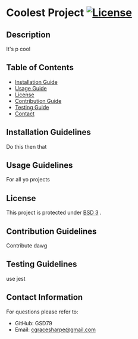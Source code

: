 
  # Coolest Project   [![License](https://img.shields.io/badge/License-BSD_3--Clause-blue.svg)](https://opensource.org/licenses/BSD-3-Clause)

  ## Description
  It's p cool

  ## Table of Contents
  * [Installation Guide](#installation-guidelines)
  * [Usage Guide](#usage-guidelines)
  * [License](#license)
  * [Contribution Guide](#contribution-guidelines)
  * [Testing Guide](#testing-guidelines)
  * [Contact](#contact-information) 
    
  ## Installation Guidelines
  Do this then that

  ## Usage Guidelines
  For all yo projects

  ## License
  This project is protected under <a href="https://opensource.org/licenses/BSD-3-Clause" target="_blank">BSD 3</a> . 


  ## Contribution Guidelines
  Contribute dawg

  ## Testing Guidelines
  use jest

  ## Contact Information
  For questions please refer to: 
   * GitHub: GSD79
   * Email: cgracesharpe@gmail.com
